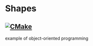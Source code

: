 # Shapes

[![CMake](https://github.com/dilmukhametovar/Shapes/actions/workflows/cmake.yml/badge.svg?event=push)](https://github.com/dilmukhametovar/Shapes/actions/workflows/cmake.yml)
----
example of object-oriented programming
